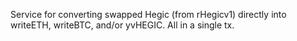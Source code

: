 Service for converting swapped Hegic (from rHegicv1) directly into writeETH, writeBTC, and/or yvHEGIC. All in a single tx.
